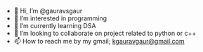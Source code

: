 - 👋 Hi, I’m @gauravsgaur
- 👀 I’m interested in programming
- 🌱 I’m currently learning DSA
- 💞️ I’m looking to collaborate on project related to python or c++
- 📫 How to reach me by my gmail; kgauravgaur@gmail.com

<!---
gauravsgaur/gauravsgaur is a ✨ special ✨ repository because its `README.md` (this file) appears on your GitHub profile.
You can click the Preview link to take a look at your changes.
--->
